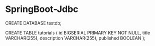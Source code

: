 # SpringBoot-Jdbc

CREATE DATABASE testdb;

CREATE TABLE tutorials
(
    id BIGSERIAL PRIMARY KEY NOT NULL,
    title VARCHAR(255),
    description VARCHAR(255),
    published BOOLEAN
);
